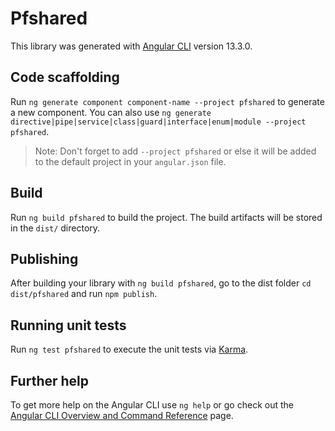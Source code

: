 # Pfshared

This library was generated with [Angular CLI](https://github.com/angular/angular-cli) version 13.3.0.

## Code scaffolding

Run `ng generate component component-name --project pfshared` to generate a new component. You can also use `ng generate directive|pipe|service|class|guard|interface|enum|module --project pfshared`.
> Note: Don't forget to add `--project pfshared` or else it will be added to the default project in your `angular.json` file. 

## Build

Run `ng build pfshared` to build the project. The build artifacts will be stored in the `dist/` directory.

## Publishing

After building your library with `ng build pfshared`, go to the dist folder `cd dist/pfshared` and run `npm publish`.

## Running unit tests

Run `ng test pfshared` to execute the unit tests via [Karma](https://karma-runner.github.io).

## Further help

To get more help on the Angular CLI use `ng help` or go check out the [Angular CLI Overview and Command Reference](https://angular.io/cli) page.
